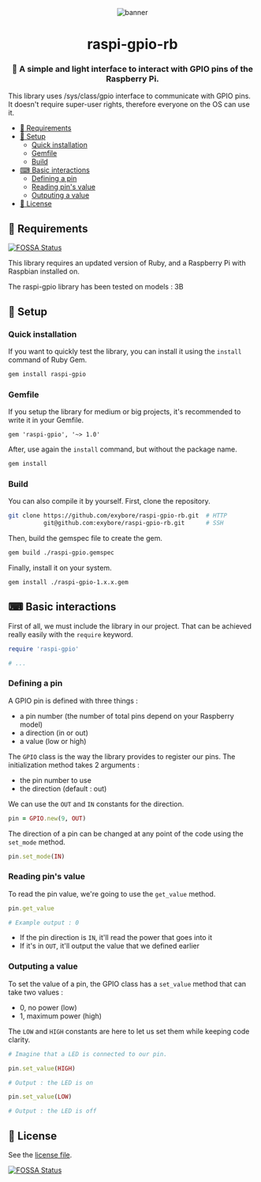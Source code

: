 <div align="center">
  <img src="banner.png" alt="banner">
  <h1>raspi-gpio-rb</h1>
  <h3>🔌 A simple and light interface to interact with GPIO pins of the Raspberry Pi.</h3>
</div>

This library uses /sys/class/gpio interface to communicate with GPIO pins. It doesn't require super-user rights, therefore everyone on the OS can use it.

- [📌 Requirements](#-requirements)
- [🔧 Setup](#-setup)
  - [Quick installation](#quick-installation)
  - [Gemfile](#gemfile)
  - [Build](#build)
- [⌨ Basic interactions](#-basic-interactions)
  - [Defining a pin](#defining-a-pin)
  - [Reading pin's value](#reading-pins-value)
  - [Outputing a value](#outputing-a-value)
- [🔐 License](#-license)

## 📌 Requirements
[![FOSSA Status](https://app.fossa.io/api/projects/git%2Bgithub.com%2Fexybore%2Fraspi-gpio-rb.svg?type=shield)](https://app.fossa.io/projects/git%2Bgithub.com%2Fexybore%2Fraspi-gpio-rb?ref=badge_shield)


This library requires an updated version of Ruby, and a Raspberry Pi with Raspbian installed on.

The raspi-gpio library has been tested on models : 3B

## 🔧 Setup

### Quick installation

If you want to quickly test the library, you can install it using the `install` command of Ruby Gem.

```bash
gem install raspi-gpio
```

### Gemfile

If you setup the library for medium or big projects, it's recommended to write it in your Gemfile.

```gemfile
gem 'raspi-gpio', '~> 1.0'
```

After, use again the `install` command, but without the package name.

```bash
gem install
```

### Build

You can also compile it by yourself. First, clone the repository.

```bash
git clone https://github.com/exybore/raspi-gpio-rb.git  # HTTP
          git@github.com:exybore/raspi-gpio-rb.git      # SSH
```

Then, build the gemspec file to create the gem.

```bash
gem build ./raspi-gpio.gemspec
```

Finally, install it on your system.

```bash
gem install ./raspi-gpio-1.x.x.gem
```

## ⌨ Basic interactions

First of all, we must include the library in our project. That can be achieved really easily with the `require` keyword.

```ruby
require 'raspi-gpio'

# ...
```

### Defining a pin

A GPIO pin is defined with three things :

- a pin number (the number of total pins depend on your Raspberry model)
- a direction (in or out)
- a value (low or high)

The `GPIO` class is the way the library provides to register our pins. The initialization method takes 2 arguments :

- the pin number to use
- the direction (default : out)

We can use the `OUT` and `IN` constants for the direction.

```ruby
pin = GPIO.new(9, OUT)
```

The direction of a pin can be changed at any point of the code using the `set_mode` method.

```ruby
pin.set_mode(IN)
```

### Reading pin's value

To read the pin value, we're going to use the `get_value` method.

```ruby
pin.get_value

# Example output : 0
```

- If the pin direction is `IN`, it'll read the power that goes into it
- If it's in `OUT`, it'll output the value that we defined earlier

### Outputing a value

To set the value of a pin, the GPIO class has a `set_value` method that can take two values :

- 0, no power (low)
- 1, maximum power (high)

The `LOW` and `HIGH` constants are here to let us set them while keeping code clarity.

```ruby
# Imagine that a LED is connected to our pin.

pin.set_value(HIGH)

# Output : the LED is on

pin.set_value(LOW)

# Output : the LED is off
```

## 🔐 License

See the [license file](LICENSE).


[![FOSSA Status](https://app.fossa.io/api/projects/git%2Bgithub.com%2Fexybore%2Fraspi-gpio-rb.svg?type=large)](https://app.fossa.io/projects/git%2Bgithub.com%2Fexybore%2Fraspi-gpio-rb?ref=badge_large)